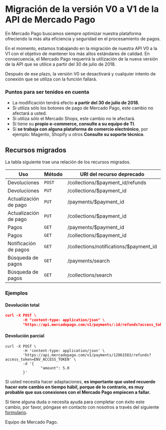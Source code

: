 # Migración de la versión V0 a V1 de la API de Mercado Pago

En Mercado Pago buscamos siempre optimizar nuestra plataforma ofreciendo la más alta eficiencia y seguridad en el procesamiento de pagos.

En el momento, estamos trabajando en la migración de nuestra API V0 a la V1 con el objetivo de mantener los más altos estándares de calidad.
En consecuencia, el Mercado Pago requerirá la utilización de la nueva versión de la API que se utilice a partir del 30 de julio de 2018.

Después de ese plazo, la versión V0 se desactivará y cualquier intento de conexión que se utiliza con la función fallará.

### Puntos para ser tenidos en cuenta

* La modificación tendrá efecto **a partir del 30 de julio de 2018.**
* Si utiliza sólo los botones de pago de Mercado Pago, este cambio no afectará a usted.
* Si utiliza sólo el Mercado Shops, este cambio no le afectará.
* Si tiene su **propio e-commerce, consulte a su equipo de TI**.
* Si **se trabaja con alguna plataforma de comercio electrónico**, por ejemplo: Magento, Shopify u otros **Consulte su soporte técnico**.

## Recursos migrados

La tabla siguiente trae una relación de los recursos migrados.

| Uso                     | Método | URI del recurso deprecado              | URI del recurso equivalente      | Referencia                                                      |
|-------------------------|--------|----------------------------------------|----------------------------------|-----------------------------------------------------------------|
| Devoluciones            | `POST` | /collections/$payment_id/refunds       | /v1/payments/$payment_id/refunds |-                                                                |
| Devoluciones            | `PUT`  | /collections/$payment_id               | /v1/payments/$payment_id/        |-                                                                |
| Actualización de pago   | `PUT`  | /payments/$payment_id                  | /v1/payments/$payment_id/        |[visita](/reference/payments/endpoints/_payments_id/put.yaml)    |
| Actualización de pago   | `PUT`  | /collections/$payment_id               | /v1/payments/$payment_id/        |[visita](/reference/payments/endpoints/_payments_id/put.yaml)    |
| Pagos                   | `GET`  | /payments/$payment_id                  | /v1/payments/$payment_id/        |[visita](/reference/payments/endpoints/_payments_id/get.yaml)    |
| Pagos                   | `GET`  | /collections/$payment_id               | /v1/payments/$payment_id/        |[visita](/reference/payments/endpoints/_payments_id/get.yaml)    |
| Notificación de pagos   | `GET`  | /collections/notifications/$payment_id | /v1/payments/$payment_id/        |[visita](/reference/payments/endpoints/_payments_id/get.yaml)    |
| Búsqueda de pagos       | `GET`  | /payments/search                       | /v1/payments/search              |[visita](/reference/payments/endpoints/_payments_search/get.yaml)|
| Búsqueda de pagos       | `GET`  | /collections/search                    | /v1/payments/search              |[visita](/reference/payments/endpoints/_payments_search/get.yaml)|

### Ejemplos

#### Devolución total
```json
curl -X POST \
        -H "content-type: application/json" \
        "https://api.mercadopago.com/v1/payments/:id/refunds?access_token=ENV_ACCESS_TOKEN"
```

#### Devolución parcial

```curl
curl -X POST \
        -H 'content-type: application/json' \
        'https://api.mercadopago.com/v1/payments/12861583/refunds?access_token=ENV_ACCESS_TOKEN' \
        -d '{
                "amount": 5.0
        }'
```

Si usted necesita hacer adaptaciones, **es importante que usted recuerde hacer este cambio en tiempo hábil, porque de lo contrario, es muy probable que sus conexiones con el Mercado Pago empiecen a fallar.**

Si tiene alguna duda o necesita ayuda para completar con éxito este cambio, por favor, póngase en contacto con nosotros a través del siguiente [formulario](https://www.mercadopago.com.br/developers/es/support).

Equipo de Mercado Pago.

